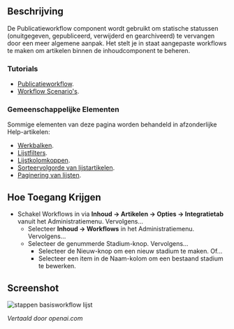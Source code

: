 <!-- Filename: Help4.x:Stages_List:_Basic_Workflow  / Display title: Stadia: Basisworkflow -->

## Beschrijving

De Publicatieworkflow component wordt gebruikt om statische statussen
(onuitgegeven, gepubliceerd, verwijderd en gearchiveerd) te vervangen door een meer algemene aanpak. Het stelt je in staat aangepaste workflows te maken om artikelen binnen de inhoudcomponent te beheren.

### Tutorials

* [Publicatieworkflow](jdocmanual?article=user/workflows/workflow).
* [Workflow Scenario's](jdocmanual?article=user/workflows/workflow-scenarios).

### Gemeenschappelijke Elementen

Sommige elementen van deze pagina worden behandeld in afzonderlijke Help-artikelen:

* [Werkbalken](jdocmanual?article=help/common-elements/toolbars).
* [Lijstfilters](jdocmanual?article=help/common-elements/list-filters).
* [Lijstkolomkoppen](jdocmanual?article=help/common-elements/list-column-headers).
* [Sorteervolgorde van lijstartikelen](jdocmanual?article=help/common-elements/list-ordering).
* [Paginering van lijsten](jdocmanual?article=help/common-elements/list-pagination).

## Hoe Toegang Krijgen

- Schakel Workflows in via
  **Inhoud → Artikelen → Opties → Integratietab** vanuit
  het Administratiemenu. Vervolgens...
  - Selecteer **Inhoud → Workflows** in het Administratiemenu. Vervolgens...
  - Selecteer de genummerde Stadium-knop. Vervolgens...
    - Selecteer de Nieuw-knop om een nieuw stadium te maken. Of...
    - Selecteer een item in de Naam-kolom om een bestaand stadium te bewerken.

## Screenshot

![stappen basisworkflow lijst](../../../nl/beelden/workflows/stappen-basisworkflow-lijst.png)

*Vertaald door openai.com*

